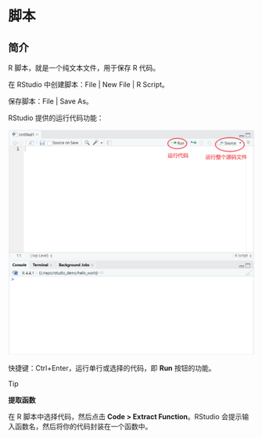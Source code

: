 # 脚本

## 简介

R 脚本，就是一个纯文本文件，用于保存 R 代码。

在 RStudio 中创建脚本：File | New File | R Script。

保存脚本：File | Save As。

RStudio 提供的运行代码功能：

<img src="./images/image-20240903192019056.png" alt="image-20240903192019056" style="zoom:50%;" />

快捷键：Ctrl+Enter，运行单行或选择的代码，即 **Run** 按钮的功能。

> [!TIP]
>
> **提取函数**
>
> 在 R 脚本中选择代码，然后点击 **Code > Extract Function**。RStudio 会提示输入函数名，然后将你的代码封装在一个函数中。



